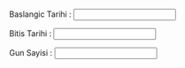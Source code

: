 <!doctype html>

<html>

<head>

<meta charset="utf-8">

<title>Tarih Hesapla</title>

<link rel="stylesheet" href="https://code.jquery.com/ui/1.12.0/themes/base/jquery-ui.css">

<script src="https://code.jquery.com/jquery-1.12.4.js"></script>

<script src="https://code.jquery.com/ui/1.12.0/jquery-ui.js"></script>

<p>Baslangic Tarihi : <input type="text" id="startdate"></p>
<p>Bitis Tarihi : <input type="text" id="enddate"></p>
<p>Gun Sayisi : <input type="text" id="days"></p>


<script>
$(document).ready(function() {

$( "#startdate,#enddate" ).datepicker({
changeMonth: true,
changeYear: true,
firstDay: 1,
monthNamesShort: [ "Ocak", "Şubat", "Mart", "Nisan", "Mayıs", "Haziran", "Temmuz", "Ağustos", "Eylül", "Ekim", "Kasım", "Aralık" ],
dayNamesMin: [ "Pa", "Pt", "Sa", "Ça", "Pe", "Cu", "Ct" ],
dateFormat: "dd.mm.yy"
})

$( "#startdate" ).datepicker({ dateFormat: 'dd-mm-yy' });
$( "#enddate" ).datepicker({ dateFormat: 'dd-mm-yy' });

$('#enddate').change(function() {
var a = $('#startdate').datepicker('getDate');
var b = $('#enddate').datepicker('getDate');
const _MS_PER_DAY = 1000 * 60 * 60 * 24;
const utc1 = Date.UTC(a.getFullYear(), a.getMonth(), a.getDate());
const utc2 = Date.UTC(b.getFullYear(), b.getMonth(), b.getDate());
var days   = Math.floor((utc2 - utc1) / _MS_PER_DAY);
$('#days').val(days);
}); //end change function

$("#startdate").change(function() {
var a = $('#startdate').datepicker('getDate');
var b = $('#enddate').datepicker('getDate');
const _MS_PER_DAY = 1000 * 60 * 60 * 24;
const utc1 = Date.UTC(a.getFullYear(), a.getMonth(), a.getDate());
const utc2 = Date.UTC(b.getFullYear(), b.getMonth(), b.getDate());
var days   = Math.floor((utc2 - utc1) / _MS_PER_DAY);
$('#days').val(days);
}); //end change function

}); //end ready
</script>
